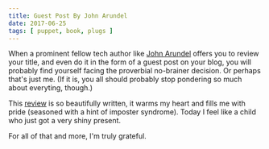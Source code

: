 ```yaml
---
title: Guest Post By John Arundel
date: 2017-06-25
tags: [ puppet, book, plugs ]
---
```


When a prominent fellow tech author like [John Arundel](https://twitter.com/bitfield)
offers you to review your title, and even do it in the form of a guest post on your
blog, you will probably find yourself facing the proverbial no-brainer decision.
Or perhaps that's just me. (If it is, you all should probably stop pondering so much
about everyting, though.)

This [review](/page/puppet-essentials-review.html) is so beautifully written, it warms my
heart and fills me with pride (seasoned with a hint of imposter syndrome). Today I feel
like a child who just got a very shiny present.

For all of that and more, I'm truly grateful.
